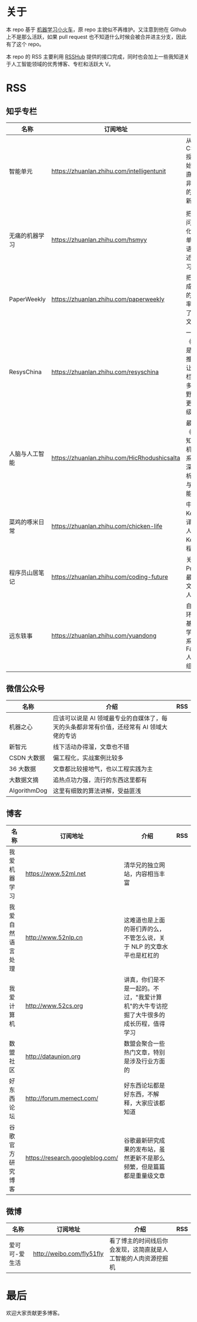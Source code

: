 # 关于
本 repo 基于 [机器学习小火车](https://github.com/RickyWong33/Machine_Learning_RSS)，原 repo 主貌似不再维护。又注意到他在 Github 上不是那么活跃，如果 pull request 也不知道什么时候会被合并进主分支，因此有了这个 repo。

本 repo 的 RSS 主要利用 [RSSHub](https://github.com/DIYgod/RSSHub) 提供的接口完成，同时也会加上一些我知道关于人工智能领域的优秀博客、专栏和活跃大 V。

# RSS
## 知乎专栏

| 名称           | 订阅地址                                     | 介绍                                                                         | RSS |
| -----          | -----                                        | ------                                                                       | --- |
| 智能单元       | https://zhuanlan.zhihu.com/intelligentunit   | 从拿到 CS231n 授权开始，就一直保持的非常频繁的翻译更新，:thumbsup:           |     |
| 无痛的机器学习 | https://zhuanlan.zhihu.com/hsmyy             | 把复杂的问题简单化，用简单明了的语言来阐述机器学习                           |     |
| PaperWeekly    | https://zhuanlan.zhihu.com/paperweekly       | 把周报写成了日报的更新频率，分享了一些论文研读                               |     |
| ResysChina     | https://zhuanlan.zhihu.com/resyschina        | 一篇《Quora 是如何做推荐的？》让这个专栏进入更多人的视野，期待更多重量级文章 |     |
| 人脑与人工智能 | https://zhuanlan.zhihu.com/HicRhodushicsalta | 最近的《人脑认知与计算机算法》系列比较深刻的剖析了人脑与人工智能的联系       |     |
| 菜鸡的啄米日常 | https://zhuanlan.zhihu.com/chicken-life      | 中文 Keras 翻译负责人，一波 Keras 教程福利                                   |     |
| 程序员山居笔记 | https://zhuanlan.zhihu.com/coding-future     | 关于 Prisma 的最新专栏文章很多人赞                                           |     |
| 远东轶事       | https://zhuanlan.zhihu.com/yuandong          | 自带光环，卡耐基梅隆大学机器人系博士，Facebook 人工智能组研究员              |     |

## 微信公众号

| 名称         | 介绍                                                                                     | RSS |
| -----        | ------                                                                                   | --- |
| 机器之心     | 应该可以说是 AI 领域最专业的自媒体了，每天的头条都非常有价值，还经常有 AI 领域大佬的专访 |     |
| 新智元       | 线下活动办得溜，文章也不错                                                               |     |
| CSDN 大数据  | 偏工程化，实战案例比较多                                                                 |     |
| 36 大数据    | 文章都比较接地气，也以工程实践为主                                                       |     |
| 大数据文摘   | 追热点功力强，流行的东西这里都有                                                         |     |
| AlgorithmDog | 这里有细致的算法讲解，受益匪浅                                                           |     |

## 博客

| 名称             | 订阅地址                         | 介绍                                                                                   | RSS |
| -----            | -----                            | ------                                                                                 | --- |
| 我爱机器学习     | https://www.52ml.net             | 清华兄的独立网站，内容相当丰富                                                         |     |
| 我爱自然语言处理 | http://www.52nlp.cn              | 这难道也是上面的哥们弄的么，不管怎么说，关于 NLP 的文章水平也是杠杠的                  |     |
| 我爱计算机       | http://www.52cs.org              | 讲真，你们是不是一起的。不过，"我爱计算机"的大牛专访挖掘了大牛很多的成长历程，值得学习 |     |
| 数盟社区         | http://dataunion.org             | 数盟会聚合一些热门文章，特别是涉及行业方面的                                           |     |
| 好东西论坛       | http://forum.memect.com/         | 好东西论坛都是好东西，不解释，大家应该都知道                                           |     |
| 谷歌官方研究博客 | https://research.googleblog.com/ | 谷歌最新研究成果的发布站，虽然更新不是那么频繁，但是篇篇都是重量级文章                 |     |

## 微博
| 名称          | 订阅地址                  | 介绍                                                           | RSS |
| -----         | -----                     | ------                                                         | --  |
| 爱可可-爱生活 | http://weibo.com/fly51fly | 看了博主的时间线后你会发现，这简直就是人工智能的人肉资源挖掘机 |     |

# 最后
欢迎大家贡献更多博客。